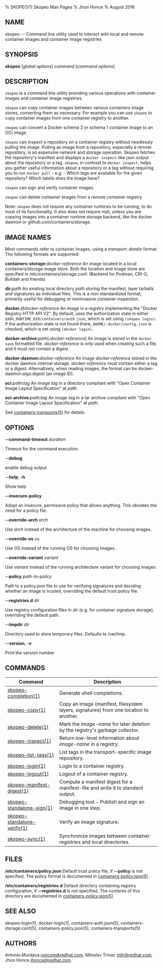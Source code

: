 % SKOPEO(1) Skopeo Man Pages
% Jhon Honce
% August 2016
## NAME
skopeo -- Command line utility used to interact with local and remote container images and container image registries

## SYNOPSIS
**skopeo** [_global options_] _command_ [_command options_]

## DESCRIPTION
`skopeo` is a command line utility providing various operations with container images and container image registries.

`skopeo` can copy container images between various containers image stores, converting them as necessary.  For example you can use `skopeo` to copy container images from one container registry to another.

`skopeo` can convert a Docker schema 2 or schema 1 container image to an OCI image.

`skopeo` can inspect a repository on a container registry without needlessly pulling the image. Pulling an image from a repository, especially a remote repository, is an expensive network and storage operation. Skopeo fetches the repository's manifest and displays a `docker inspect`-like json output about the repository or a tag. `skopeo`, in contrast to `docker inspect`, helps you gather useful information about a repository or a tag without requiring you to run `docker pull` - e.g. - Which tags are available for the given repository? Which labels does the image have?

`skopeo` can sign and verify container images.

`skopeo` can delete container images from a remote container registry.

Note: `skopeo` does not require any container runtimes to be running, to do most of
its functionality.  It also does not require root, unless you are copying images into a container runtime storage backend, like the docker daemon or github.com/containers/storage.

## IMAGE NAMES
Most commands refer to container images, using a _transport_`:`_details_ format. The following formats are supported:

  **containers-storage:**_docker-reference_
  An image located in a local containers/storage image store.  Both the location and image store are specified in /etc/containers/storage.conf. (Backend for Podman, CRI-O, Buildah and friends)

  **dir:**_path_
  An existing local directory _path_ storing the manifest, layer tarballs and signatures as individual files. This is a non-standardized format, primarily useful for debugging or noninvasive container inspection.

  **docker://**_docker-reference_
  An image in a registry implementing the "Docker Registry HTTP API V2". By default, uses the authorization state in either `$XDG_RUNTIME_DIR/containers/auth.json`, which is set using `(skopeo login)`. If the authorization state is not found there, `$HOME/.docker/config.json` is checked, which is set using `(docker login)`.

  **docker-archive:**_path_[**:**_docker-reference_]
  An image is stored in the `docker save` formatted file.  _docker-reference_ is only used when creating such a file, and it must not contain a digest.

  **docker-daemon:**_docker-reference_
  An image _docker-reference_ stored in the docker daemon internal storage.  _docker-reference_ must contain either a tag or a digest.  Alternatively, when reading images, the format can be docker-daemon:algo:digest (an image ID).

  **oci:**_path_**:**_tag_
  An image _tag_ in a directory compliant with "Open Container Image Layout Specification" at _path_.

  **oci-archive:**_path_**:**_tag_
  An image _tag_ in a tar archive compliant with "Open Container Image Layout Specification" at _path_.

See [containers-transports(5)](https://github.com/containers/image/blob/master/docs/containers-transports.5.md) for details.

## OPTIONS

**--command-timeout** _duration_

Timeout for the command execution.

**--debug**

enable debug output

**--help**, **-h**

Show help

**--insecure-policy**

Adopt an insecure, permissive policy that allows anything. This obviates the need for a policy file.

**--override-arch** _arch_

Use _arch_ instead of the architecture of the machine for choosing images.

**--override-os** _os_

Use _OS_ instead of the running OS for choosing images.

**--override-variant** _variant_

Use _variant_ instead of the running architecture variant for choosing images.

**--policy** _path-to-policy_

Path to a policy.json file to use for verifying signatures and deciding whether an image is trusted, overriding the default trust policy file.

**--registries.d** _dir_

Use registry configuration files in _dir_ (e.g. for container signature storage), overriding the default path.

**--tmpdir** _dir_

Directory used to store temporary files. Defaults to /var/tmp.

**--version**, **-v**

Print the version number

## COMMANDS

| Command                                   | Description                                                                    |
| ----------------------------------------- | ------------------------------------------------------------------------------ |
| [skopeo-completion(1)](skopeo-completion.1.md)        | Generate shell completions.                                        |
| [skopeo-copy(1)](skopeo-copy.1.md)        | Copy an image (manifest, filesystem layers, signatures) from one location to another. |
| [skopeo-delete(1)](skopeo-delete.1.md)    | Mark the _image-name_ for later deletion by the registry's garbage collector.  |
| [skopeo-inspect(1)](skopeo-inspect.1.md)  | Return low-level information about _image-name_ in a registry.                 |
| [skopeo-list-tags(1)](skopeo-list-tags.1.md)  | List tags in the transport-specific image repository.                      |
| [skopeo-login(1)](skopeo-login.1.md)  | Login to a container registry. |
| [skopeo-logout(1)](skopeo-logout.1.md)  | Logout of a container registry. |
| [skopeo-manifest-digest(1)](skopeo-manifest-digest.1.md)    | Compute a manifest digest for a manifest-file and write it to standard output. |
| [skopeo-standalone-sign(1)](skopeo-standalone-sign.1.md)    | Debugging tool - Publish and sign an image in one step.      |
| [skopeo-standalone-verify(1)](skopeo-standalone-verify.1.md)| Verify an image signature.                                   |
| [skopeo-sync(1)](skopeo-sync.1.md)| Synchronize images between container registries and local directories.                 |

## FILES
  **/etc/containers/policy.json**
  Default trust policy file, if **--policy** is not specified.
  The policy format is documented in [containers-policy.json(5)](https://github.com/containers/image/blob/master/docs/containers-policy.json.5.md) .

  **/etc/containers/registries.d**
  Default directory containing registry configuration, if **--registries.d** is not specified.
  The contents of this directory are documented in [containers-policy.json(5)](https://github.com/containers/image/blob/master/docs/containers-policy.json.5.md).

## SEE ALSO
skopeo-login(1), docker-login(1), containers-auth.json(5), containers-storage.conf(5), containers-policy.json(5), containers-transports(5)

## AUTHORS

Antonio Murdaca <runcom@redhat.com>, Miloslav Trmac <mitr@redhat.com>, Jhon Honce <jhonce@redhat.com>

